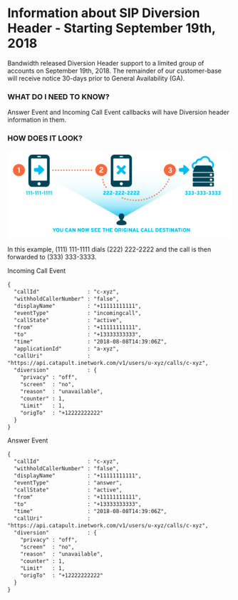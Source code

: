 # Information about SIP Diversion Header - Starting September 19th, 2018

Bandwidth released Diversion Header support to a limited group of accounts on September 19th, 2018. The remainder of our customer-base will receive notice 30-days prior to General Availability (GA).

### WHAT DO I NEED TO KNOW?

Answer Event and Incoming Call Event callbacks will have Diversion header information in them.

### HOW DOES IT LOOK?

![SIP-Diversion-Graphic](../images/SIP-Diversion-Graphic.png)

In this example, (111) 111-1111 dials (222) 222-2222 and the call is then forwarded to (333) 333-3333.

Incoming Call Event
```
{
  "callId"               : "c-xyz",
  "withholdCallerNumber" : "false",
  "displayName"          : "+11111111111",
  "eventType"            : "incomingcall",
  "callState"            : "active",
  "from"                 : "+11111111111",
  "to"                   : "+13333333333",
  "time"                 : "2018-08-08T14:39:06Z",
  "applicationId"        : "a-xyz",
  "callUri"              : "https://api.catapult.inetwork.com/v1/users/u-xyz/calls/c-xyz",
  "diversion"            : {
    "privacy" : "off",
    "screen"  : "no",
    "reason"  : "unavailable",
    "counter" : 1,
    "Limit"   : 1,
    "origTo"  : "+12222222222"
  }
}
```

Answer Event
```
{
  "callId"               : "c-xyz",
  "withholdCallerNumber" : "false",
  "displayName"          : "+11111111111",
  "eventType"            : "answer",
  "callState"            : "active",
  "from"                 : "+11111111111",
  "to"                   : "+13333333333",
  "time"                 : "2018-08-08T14:39:06Z",
  "callUri"              : "https://api.catapult.inetwork.com/v1/users/u-xyz/calls/c-xyz",
  "diversion"            : {
    "privacy" : "off",
    "screen"  : "no",
    "reason"  : "unavailable",
    "counter" : 1,
    "Limit"   : 1,
    "origTo"  : "+12222222222"
  }
}
```
